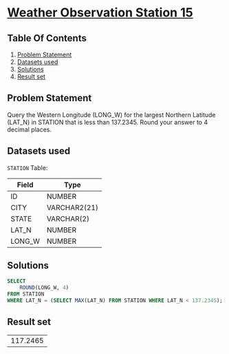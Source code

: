 # [Weather Observation Station 15](https://www.hackerrank.com/challenges/weather-observation-station-15/)

## Table Of Contents
1. [Problem Statement](#problem-statement)
2. [Datasets used](#datasets-used)
3. [Solutions](#solutions)
4. [Result set](#result-set)

## Problem Statement

Query the Western Longitude (LONG_W) for the largest Northern Latitude (LAT_N) in STATION that is less than 137.2345. Round your answer to 4 decimal places.

## Datasets used

```STATION``` Table:

| Field  | Type         |
| ------ | ------------ |
| ID     | NUMBER       |
| CITY   | VARCHAR2(21) |
| STATE  | VARCHAR(2)   |
| LAT_N  | NUMBER       |
| LONG_W | NUMBER       |

## Solutions

```sql
SELECT 
    ROUND(LONG_W, 4)
FROM STATION
WHERE LAT_N = (SELECT MAX(LAT_N) FROM STATION WHERE LAT_N < 137.2345);
```

## Result set

|          |
| -------- |
| 117.2465 |